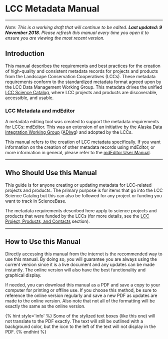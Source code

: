 # LCC Metadata Manual

---

_Note: This is a working draft that will continue to be edited. **Last updated: 9 November 2018**. Please refresh this manual every time you open it to ensure you are viewing the most recent version._

## Introduction

This manual describes the requirements and best practices for the creation of high-quality and consistent metadata records for projects and products from the Landscape Conservation Cooperatives \(LCCs\). These metadata requirements conform to the standardized metadata format agreed upon by the LCC Data Management Working Group. This metadata drives the unified [LCC Science Catalog](lcc-science-catalog.md), where LCC projects and products are discoverable, accessible, and usable.

### LCC Metadata and mdEditor

A metadata editing tool was created to support the metadata requirements for LCCs: mdEditor. This was an extension of an initiative by the [Alaska Data Integration Working Group](http://www.adiwg.org/about/) \([ADIwg](https://adiwg.gitbooks.io/mdeditor/content/GLOSSARY.html#adiwg)\) and adopted by the LCCs.

This manual refers to the creation of LCC metadata specifically. If you want information on the creation of other metadata records using mdEditor, or more information in general, please refer to the [mdEditor User Manual](https://adiwg.gitbooks.io/mdeditor/content/).

---

## Who Should Use this Manual

This guide is for anyone creating or updating metadata for LCC-related projects and products. The primary purpose is for items that go into the LCC Science Catalog but this can also be followed for any project or funding you want to track in ScienceBase.

The metadata requirements described here apply to science projects and products that were funded by the LCCs \(for more details, see the [LCC Project, Products, and Contacts](/lcc-projects-products-contacts.md) section\). 

---

## How to Use this Manual

Directly accessing this manual from the internet is the recommended way to use this manual. By doing so, you will guarantee you are always using the current version since it is a live document and any updates can be made instantly. The online version will also have the best functionality and graphical display.

If needed, you can download this manual as a PDF and save a copy to your computer for printing or offline use. If you choose this method, be sure to reference the online version regularly and save a new PDF as updates are made to the online version. Also note that not all of the formatting will be exactly the same as the online version.

{% hint style='info' %}
Some of the stylized text boxes \(like this one\) will not translate to the PDF exactly. The text will still be outlined with a background color, but the icon to the left of the text will not display in the PDF.
{% endhint %}



